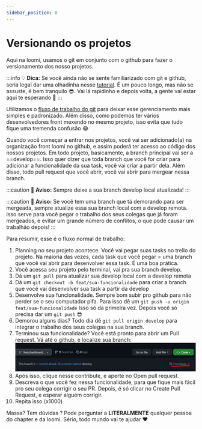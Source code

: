 ```yaml
---
sidebar_position: 8
---
```


# Versionando os projetos

Aqui na loomi, usamos o git em conjunto com o github para fazer o versionamento dos nosso projetos.

:::info
💡 **Dica:** Se você ainda não se sente familiarizado com git e github, seria legal dar uma olhadinha nesse [tutorial](https://fullcycle.com.br/git-e-github/). É um pouco longo, mas não se assuste, é bem tranquilo :sunglasses:. Vai lá rapidinho e depois volta, a gente vai estar aqui te esperando :purple_heart:
:::

Utilizamos o [fluxo de trabalho do git](https://docs.github.com/pt/get-started/quickstart/github-flow) para deixar esse gerenciamento mais simples e padronizado. Além disso, como podemos ter vários desenvolvedores front mexendo no mesmo projeto, isso evita que tudo fique uma tremenda confusão 😂

Quando você começar a entrar nos projetos, você vai ser adicionado(a) na organização front loomi no github, e assim poderá ter acesso ao código dos nossos projetos. Em todo projeto, basicamente, a branch principal vai ser a ==develop==. Isso quer dizer que toda branch que você for criar para adicionar a funcionalidade da sua task, você vai criar a partir dela. Além disso, todo pull request que você abrir, você vai abrir para mergear nessa branch.

:::caution
📢 **Aviso:** Sempre deixe a sua branch develop local atualizada!
:::

:::caution
📢 **Aviso:** Se você tem uma branch que tá demorando para ser mergeada, sempre atualize essa sua branch local com a develop remota. Isso serve para você pegar o trabalho dos seus colegas que já foram mergeados, e evitar um grande número de conflitos, o que pode causar um trabalhão depois!
:::

Para resumir, esse é o fluxo normal de trabalho:

1. Planning no seu projeto acontece. Você vai pegar suas tasks no trello do projeto. Na maioria das vezes, cada task que você pegar = uma branch que você vai abrir para desenvolver essa task. É uma boa prática.
2. Você acessa seu projeto pelo terminal, vai pra sua branch develop.
3. Dá um `git pull` para atualizar sua develop local com a develop remota
4. Dá um `git checkout -b feat/sua-funcionalidade` para criar a branch que você vai desenvolver sua task a partir da develop
5. Desenvolve sua funcionalidade. Sempre bom subir pro github para não perder se o seu computador pifa. Para isso dê um `git push -u origin feat/sua-funcionalidade` Isso só da primeira vez. Depois você só precisa dar um `git push` :sunglasses:
6. Demorou alguns dias? Todo dia dê `git pull origin develop` para integrar o trabalho dos seus colegas na sua branch.
7. Terminou sua funcionalidade? Você está pronto para abrir um Pull request. Vá até o github, e localize sua branch:
   ![exemplo Github](../static/img/Pasted%20image%2020221213002136.png)
8. Após isso, clique nesse contribute, e aperte no Open pull request.
9. Descreva o que você fez nessa funcionalidade, para que fique mais fácil pro seu colega corrigir o seu PR. Depois, é só clicar no Create Pull Request, e esperar alguém corrigir.
10. Repita isso (x1000)

Massa? Tem dúvidas ? Pode perguntar a **LITERALMENTE** qualquer pessoa do chapter e da loomi. Sério, todo mundo vai te ajudar ❤️
